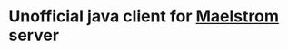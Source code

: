 # Unofficial java client for [Maelstrom] server

[Maelstrom]: https://github.com/jepsen-io/maelstrom


